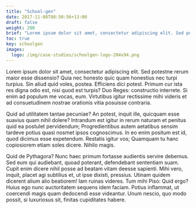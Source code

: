 ```yaml
---
title: "School-gen"
date: 2017-11-08T08:50:56+13:00
draft: false
weight: 200
brief: "Lorem ipsum dolor sit amet, consectetur adipiscing elit. Sed potestne rerum maior esse dissensio? Quia nec honesto quic quam honestius nec turpi turpius. Sin aliud quid voles, postea. Efficiens dici potest. Primum cur ista res digna odio est, nisi quod est turpis?"
toc: true
key: schoolgen
images:
  logo: /img/case-studies/schoolgen-logo-204x94.png
---
```

Lorem ipsum dolor sit amet, consectetur adipiscing elit. Sed potestne rerum maior esse dissensio? Quia nec honesto quic quam honestius nec turpi turpius. Sin aliud quid voles, postea. Efficiens dici potest. Primum cur ista res digna odio est, nisi quod est turpis? Duo Reges: constructio interrete. Si enim ad populum me vocas, eum. Virtutibus igitur rectissime mihi videris et ad consuetudinem nostrae orationis vitia posuisse contraria.

Quid ad utilitatem tantae pecuniae? An potest, inquit ille, quicquam esse suavius quam nihil dolere? Intrandum est igitur in rerum naturam et penitus quid ea postulet pervidendum; Progredientibus autem aetatibus sensim tardeve potius quasi nosmet ipsos cognoscimus. In eo enim positum est id, quod dicimus esse expetendum. Restatis igitur vos; Quamquam tu hanc copiosiorem etiam soles dicere. Nihilo magis.

Quid de Pythagora? Nunc haec primum fortasse audientis servire debemus. Sed eum qui audiebant, quoad poterant, defendebant sententiam suam. Cupit enim dícere nihil posse ad beatam vitam deesse sapienti. Mihi vero, inquit, placet agi subtilius et, ut ipse dixisti, pressius. Utinam quidem dicerent alium alio beatiorem! Iam ruinas videres. Tum mihi Piso: Quid ergo? Huius ego nunc auctoritatem sequens idem faciam. Potius inflammat, ut coercendi magis quam dedocendi esse videantur. Unum nescio, quo modo possit, si luxuriosus sit, finitas cupiditates habere.
